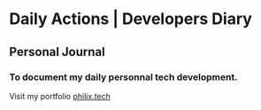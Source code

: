 # Daily Actions | Developers Diary

## Personal Journal
### To document my daily personnal tech development.
Visit my portfolio [philix.tech](https://philix.tech/)
